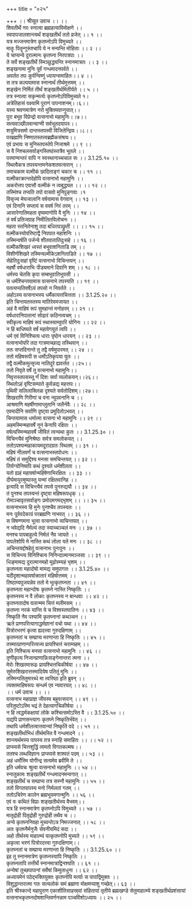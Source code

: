 +++
title = "०२५"

+++
।। श्रीसूत उवाच ।। ।।  
शिवतीर्थे नरः स्नात्वा ब्रह्महत्याविमोक्षणे ।।  
स्वपापजालशान्त्यर्थं शङ्खतीर्थं ततो व्रजेत् ।। १ ।।  
यत्र मज्जनमात्रेण कृतघ्नोऽपि विमुच्यते ।।  
मातॄः पितॄन्गुरूंश्चापि ये न मन्यन्ति मोहिताः ।। २ ।।  
ये चाप्यन्ये दुरात्मानः कृतघ्ना निरपत्रपाः ।।  
ते सर्वे शङ्खतीर्थे स्मिञ्छुद्ध्यन्ति स्नानमात्रतः ।। ३ ।।  
शङ्खनामा मुनिः पूर्वं गन्धमादनपर्वते ।।  
अवर्तत तपः कुर्वन्विष्णुं ध्यायन्समाहितः।। ४ ।।  
स तत्र कल्पयामास स्नानार्थं तीर्थमुत्तमम् ।।  
शङ्खेन निर्मितं तीर्थं शङ्खतीर्थमितीर्यते ।। ५ ।।  
तत्र स्नात्वा सकृन्मर्त्यः कृतघ्नोऽपिविमुच्यते १।  
अत्रेतिहासं वक्ष्यामि पुराणं पापनाशनम्।।६।।  
यस्य श्रवणमात्रेण नरो मुक्तिमवाप्नुयात्।।  
पुरा बभूव विप्रेन्द्रो वत्सनाभो महामुनिः।।७।।  
सत्यवाञ्छीलवान्वाग्मी सर्वभूतदयापरः।।  
शत्रुमित्रसमो दान्तस्तपस्वी विजितेन्द्रियः।।८।।  
परब्रह्मणि निष्णातस्तत्त्वब्रह्मैकसंश्रयः।।  
एवं प्रभावः स मुनिस्तपस्तेपे निजाश्रमे ।। ९ ।।  
स वै निश्चलसर्वाङ्गस्तिष्ठंस्तत्रैव भूतले ।।  
परमाण्वन्तरं वापि न स्वस्थानाच्चचाल सः ।। 3.1.25.१० ।।  
स्थित्वैकत्र तपस्यन्तमनेकशतवत्सरान् ।।  
तमाचकाम वल्मीकं छादिताङ्गं चकार च ।। ११ ।।  
वल्मीकाक्रान्तदेहोपि वत्सनाभो महामुनिः ।।  
अकरोत्तप एवासौ वल्मीकं न त्वबुद्ध्यत ।। ।। १२ ।।  
तस्मिंश्च तप्यति तपो वासवो मुनिपुङ्गवाः ।१  
विसृज्य मेघजालानि वर्षयामास वेगवान् ।। १३ ।।  
एवं दिनानि सप्तायं स ववर्ष निरं तरम् ।।  
आसारेणातिमहता वृष्यमाणोपि वै मुनिः ।। १४ ।।  
तं वर्षं प्रतिजग्राह निमीलितविलोचनः ।।  
महता स्तनितेनाशु तदा बधिरयञ्छ्रुती ।। ।। १५ ।।  
वल्मीकस्योपरिष्टाद्वै निपपात महाशनिः ।।  
तस्मिन्वर्षति पर्जन्ये शीतवातातिदुःसहे ।। १६ ।।  
वल्मीकशिखरं ध्वस्तं बभूवाशनिताडि तम् ।।  
विशीर्णशिखरे तस्मिन्वल्मीकेऽशनिताडिते ।। १७ ।।  
सेहेतिदुःसहां वृष्टिं वत्सनाभो विचिन्तयन् ।।  
महर्षौ वर्षधाराभिः पीड्यमाने दिवानि शम् ।। १८ ।।  
धर्मस्य चेतसि कृपा सम्बभूवातिभूयसी ।।  
स धर्मश्चिन्तयामास वत्सनाभे तपस्यति ।। १९ ।।  
पतत्यप्यतिवर्षेऽयं तपसो न निवर्तते ।।  
अहोऽस्य वत्सनाभस्य धर्मैकायत्तचित्तता ।। 3.1.25.२० ।।  
इति चिन्तयतस्तस्य मातिरेवमजायत ।।  
अहं वै माहिषं रूपं सुमहान्तं मनोहरम् ।। २१ ।।  
वर्षधारानिपातानां सोढारं कठिनत्वचम् ।।  
स्वीकृत्य माहिषं रूपं स्थास्याम्युपरि योगिनः ।। २२ ।।  
न हि बाधिष्यते वर्षं महावेगयुतं त्वपि ।।  
धर्म एवं विनिश्चित्य धाराः पृष्ठेन धारयन् ।। २३ ।।  
वत्सनाभोपरि तदा गात्रमाच्छाद्य तस्थिवान् ।।  
ततः सप्तदिनान्ते तु तद्वै वर्षमुपारमत् ।। २४ ।।  
ततो महिषरूपी स धर्मोऽतिकृपया युतः ।।  
तद्वै वल्मीकमुत्सृज्य नातिदूरे ह्यवर्त्तत ।।२५।।  
ततो निवृते वर्षे तु वत्सनाभो महामुनिः।।  
निवृत्तस्तपसस्तू र्णं दिशः सर्वा व्यलोकयन्।।२६।।  
स्थितोऽहं वृष्टिसम्पाते कुर्वन्नद्य महत्तपः।।  
पृथिवी सलिलाक्लिन्ना दृश्यते सर्वतोदिशम्।।२७।।  
शिखराणि गिरीणां च वना न्युपवनानि च ।।  
आश्रमाणि महर्षीणामाप्लुतानि जलैर्नवैः ।। २८ ।।  
एवमादीनि सर्वाणि दृष्ट्वा प्रमुदितोऽभवत् ।।  
चिन्तयामास धर्मात्मा वत्सना भो महामुनिः ।। २९ ।।  
अहमस्मिन्महावर्षे नूनं केनापि रक्षितः ।।  
वर्षत्यस्मिन्महावर्षे जीवितं त्वन्यथा कुतः ।। 3.1.25.३० ।।  
विचिन्त्यैवं मुनिश्रेष्ठः सर्वत्र समलोकयत् ।।  
ततोऽपश्यन्महाकायमदूरादग्रतः स्थितम् ।। ३१ ।।  
महिषं नीलवर्णं च वत्सनाभस्तपोधनः ।।  
महिषं तं समुद्दिश्य मनसा समचिन्तयत् ।। ३२ ।।  
तिर्यग्योनिष्वपि कथं दृश्यते धर्मशीलता ।।  
यतो ह्यहं महावर्षान्महिषेणाभिरक्षितः ।। ३३ ।।  
दीर्घमायुरमुष्यास्तु यन्मां रक्षितवानिह ।।  
इत्यादि स विचिन्त्यैवं तपसे पुनरुद्ययौ ।। ३४ ।।  
तं पुनश्च तपस्यन्तं दृष्ट्वा महिषरूपधृक् ।।  
रोमाञ्चावृतसर्वाङ्गः प्रमोदमगमद्भृशम् ।। ।। ३५ ।।  
वत्सनाभस्य हि मुनेः पुनश्चैव तपस्यतः ।।  
मनः पूर्ववदेकाग्रं परब्रह्मणि नाभवत् ।। ३६ ।।  
स विषण्णमना भूत्वा वत्सनाभो व्यचिन्तयत् ।।  
न भवेद्यदि नैर्मल्यं तदा स्याच्चञ्चलं मनः ।। ३७ ।।  
मनश्च पापबाहुल्ये निर्मलं नैव जायते ।।  
पापलेशोपि मे नास्ति कथं लोला यते मनः ।। ३८ ।।  
अचिन्तयद्दोषहेतुं वत्सनाभः पुनःपुनः ।।  
स विचिन्त्य विनिश्चित्य निनिन्दात्मानमञ्जसा ।। ३९ ।।  
धिङ्मामद्य दुरात्मानमहो मूढोस्म्यहं भृशम् ।।  
कृतघ्नता महादोषो मामद्य समुपागतः ।। 3.1.25.४० ।।  
यदीदृशान्महावर्षात्त्रातारं महिषोत्तमम् ।।  
तिष्ठाम्यपूजयन्नेव ततो मे भूत्कृतघ्नता ।। ४१ ।।  
कृतघ्नता महान्दोषः कृतघ्ने नास्ति निष्कृतिः ।।  
कृतघ्नस्य न वै लोकाः कृतघ्नस्य न बान्धवाः ।। ४२ ।।  
कृतघ्नतादोष वलान्मम चित्तं मलीमसम् ।।  
कृतघ्ना नरकं यान्ति ये च विश्वस्तघातिनः ।। ४३ ।।  
निष्कृतिं नैव पश्यामि कृतघ्नानां कथञ्चन ।।  
ऋते प्राणपरित्यागाद्धर्मज्ञानां वचो यथा ।। ४४ ।।  
पित्रोरभरणं कृत्वा ह्यदत्त्वा गुरुदक्षिणाम् ।।  
कृतघ्नतां च सम्प्राप्य मरणान्ता हि निष्कृतिः ।। ४५ ।।  
तस्मात्प्राणान्परित्यज्य प्रायश्चित्तं चराम्यहम् ।।  
इति निश्चित्य मनसा वत्सनाभो महामुनिः ।। ४६ ।।  
तृणीकृत्य निजान्प्राणान्निःसङ्गेनान्तरा त्मना ।।  
मेरोः शिखरमारूढः प्रायश्चित्तचिकीर्षया ।। ४७ ।।  
सुमेरुशिखरात्तस्मादियेष पतितुं मुनिः ।।  
तस्मिन्पतितुमारब्धे मा त्वरिष्ठा इति ब्रुवन् ।।  
त्यक्तमाहिषरूपः सन्धर्म एव न्यवारयत् ।। ४८ ।।  
।। धर्म उवाच ।। ।।  
वत्सनाभ महाप्राज्ञ जीवस्व बहुवत्सरान् ।। ४९ ।।  
परितुष्टोऽस्मि भद्रं ते देहत्यागचिकीर्षया ।।  
न हि त्वद्धर्मकक्षायां लोके कश्चित्समोऽस्ति वै ।। 3.1.25.५० ।।  
यद्यपि प्राणसन्त्यागः कृतघ्ने निष्कृतिर्भवेत् ।।  
तथापि धर्मशीलत्वात्तवान्यां निष्कृतिं वदे ।। ५१ ।।  
शङ्खतीर्थाभिधं तीर्थमस्ति वै गन्धमादने ।।  
शान्त्यर्थमस्य पापस्य तत्र स्नाहि समाहितः ।। ।। ५२ ।।  
प्राप्स्यसे चित्तशुद्धिं त्वमतो विगतकल्मषः।।  
ततश्च लब्धविज्ञानः प्राप्स्यसे शाश्वतं पदम् ।। ५३ ।।  
अहं धर्मोस्मि योगीन्द्र सत्यमेव ब्रवीमि ते ।।  
इति धर्मवचः श्रुत्वा वत्सनाभो महामुनिः ।। ५४ ।।  
स्नातुकामः शङ्खतीर्थे गन्धमादनमन्वगात् ।।  
शङ्खतीर्थं च सम्प्राप्य तत्र सस्नौ महामुनिः ।। ५५ ।।  
ततो विगतपापस्य मनो निर्मलतां गतम् ।।  
ततोऽचिरेण कालेन ब्रह्मभूयमगान्मुनिः ।। ५६ ।।  
एवं वः कथितं विप्राः शङ्खतीर्थस्य वैभवम्।।  
यत्र हि स्नानमात्रेण कृतघ्नोऽपि विमुच्यते ।। ५७ ।।  
मातृद्रोही पितृद्रोही गुरुद्रोही तथैव च ।।  
अन्ये कृतघ्ननिवहा मुच्यन्तेऽत्र निमज्जनात् ।। ५८ ।।  
अतः कृतघ्नैर्मनुजैः सेवनीयमिदं सदा ।।  
अहो तीर्थस्य माहात्म्यं यत्कृतघ्नोपि मुच्यते ।। ५९ ।।  
अकृत्वा भरणं पित्रोरदत्त्वा गुरुदक्षिणाम्।।  
कृतघ्नतां च सम्प्राप्य मरणान्ता हि निष्कृतिः ।। 3.1.25.६० ।।  
इह तु स्नानमात्रेण कृतघ्नस्यापि निष्कृतिः ।।  
कृतघ्नतापि तत्तीर्थे स्नानमात्राद्विनश्यति ।। ६१ ।।  
अन्येषां तुच्छपापानां सर्वेषां किमुताधुना ।। ६२ ।।  
अध्यायमेनं पठेद्भक्तियुक्तः कृतघ्नोपि मर्त्याः स पापाद्विमुक्तः ।।  
विशुद्धान्तरात्मा गतः सत्यलोकं समं ब्रह्मणा मोक्षमप्याशु गच्छेत्।। ६३ ।।  
इति श्रीस्कान्दे महापुराण एकाशीतिसाहस्र्यां संहितायां तृतीये ब्रह्मखण्डे सेतुमाहात्म्ये शङ्खतीर्थप्रशंसायां वत्सनाभकृतघ्नदोषशान्तिवर्णनन्नाम पञ्चविंशोऽध्यायः ।। २५ ।।